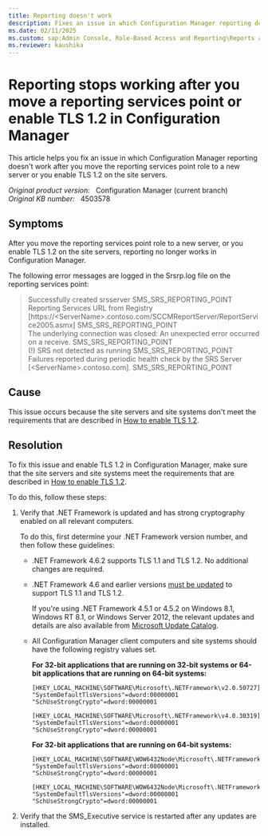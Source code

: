 ```yaml
---
title: Reporting doesn't work 
description: Fixes an issue in which Configuration Manager reporting doesn't work after you move the reporting services point role to a new server or you enable TLS 1.2 on the site servers.
ms.date: 02/11/2025
ms.custom: sap:Admin Console, Role-Based Access and Reporting\Reports and subscriptions
ms.reviewer: kaushika
---
```

# Reporting stops working after you move a reporting services point or enable TLS 1.2 in Configuration Manager

This article helps you fix an issue in which Configuration Manager reporting doesn't work after you move the reporting services point role to a new server or you enable TLS 1.2 on the site servers.

_Original product version:_ &nbsp; Configuration Manager (current branch)  
_Original KB number:_ &nbsp; 4503578

## Symptoms

After you move the reporting services point role to a new server, or you enable TLS 1.2 on the site servers, reporting no longer works in Configuration Manager.

The following error messages are logged in the Srsrp.log file on the reporting services point:

> Successfully created srsserver SMS_SRS_REPORTING_POINT  
> Reporting Services URL from Registry [https://\<ServerName>.contoso.com/SCCMReportServer/ReportService2005.asmx] SMS_SRS_REPORTING_POINT  
> The underlying connection was closed: An unexpected error occurred on a receive. SMS_SRS_REPORTING_POINT  
> (!) SRS not detected as running SMS_SRS_REPORTING_POINT  
> Failures reported during periodic health check by the SRS Server [\<ServerName>.contoso.com]. SMS_SRS_REPORTING_POINT

## Cause

This issue occurs because the site servers and site systems don't meet the requirements that are described in [How to enable TLS 1.2](/mem/configmgr/core/plan-design/security/enable-tls-1-2).

## Resolution

To fix this issue and enable TLS 1.2 in Configuration Manager, make sure that the site servers and site systems meet the requirements that are described in [How to enable TLS 1.2](/mem/configmgr/core/plan-design/security/enable-tls-1-2).

To do this, follow these steps:

1. Verify that .NET Framework is updated and has strong cryptography enabled on all relevant computers.

   To do this, first determine your .NET Framework version number, and then follow these guidelines:
   - .NET Framework 4.6.2 supports TLS 1.1 and TLS 1.2. No additional changes are required.
   - .NET Framework 4.6 and earlier versions [must be updated](/dotnet/framework/migration-guide/versions-and-dependencies) to support TLS 1.1 and TLS 1.2.

     If you're using .NET Framework 4.5.1 or 4.5.2 on Windows 8.1, Windows RT 8.1, or Windows Server 2012, the relevant updates and details are also available from [Microsoft Update Catalog](https://www.catalog.update.microsoft.com/Search.aspx?q=2898850).

   - All Configuration Manager client computers and site systems should have the following registry values set.

     **For 32-bit applications that are running on 32-bit systems or 64-bit applications that are running on 64-bit systems:**

     ```
     [HKEY_LOCAL_MACHINE\SOFTWARE\Microsoft\.NETFramework\v2.0.50727]
     "SystemDefaultTlsVersions"=dword:00000001
     "SchUseStrongCrypto"=dword:00000001

     [HKEY_LOCAL_MACHINE\SOFTWARE\Microsoft\.NETFramework\v4.0.30319]
     "SystemDefaultTlsVersions"=dword:00000001
     "SchUseStrongCrypto"=dword:00000001
     ```

     **For 32-bit applications that are running on 64-bit systems:**

     ```
     [HKEY_LOCAL_MACHINE\SOFTWARE\WOW6432Node\Microsoft\.NETFramework\v2.0.50727]
     "SystemDefaultTlsVersions"=dword:00000001
     "SchUseStrongCrypto"=dword:00000001

     [HKEY_LOCAL_MACHINE\SOFTWARE\WOW6432Node\Microsoft\.NETFramework\v4.0.30319]
     "SystemDefaultTlsVersions"=dword:00000001
     "SchUseStrongCrypto"=dword:00000001
     ```

2. Verify that the SMS_Executive service is restarted after any updates are installed.
